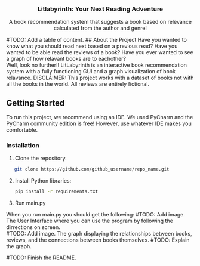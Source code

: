 <h3 align="center">Litlabyrinth: Your Next Reading Adventure</h3> 
<p align="center">
  A book recommendation system that suggests a book based on relevance calculated from the author and genre!
</p>
#TODO: Add a table of content.
<!-- ABOUT THE PROJECT -->
## About the Project
Have you wanted to know what you should read next based on a previous read? Have you wanted to be able read the reviews of a book? Have you ever wanted to see a graph of how relavant books are to eachother?
<br />
Well, look no further!! LitLabyrinth is an interactive book recommendation system with a fully functioning GUI and a graph visualization of book relavance. 
DISCLAIMER: This project works with a dataset of books not with all the books in the world. All reviews are entirely fictional. 

<!-- GETTING STARTED -->
## Getting Started
To run this project, we recommend using an IDE. We used PyCharm and the PyCharm community edition is free! However, use whatever IDE makes you comfortable.
<br />
### Installation
1. Clone the repository. 
```sh
   git clone https://github.com/github_username/repo_name.git
   ```
2. Install Python libraries:
   ```sh
   pip install -r requirements.txt
   ```
3. Run main.py

<!-- KEY COMPONENTS -->
When you run main.py you should get the following:
#TODO: Add image.
<br />
The User Interface where you can use the program by following the dirrections on screen.
<br />
#TODO: Add image.
The graph displaying the relationships between books, reviews, and the connections between books themselves.
#TODO: Explain the graph.

#TODO: Finish the README.
